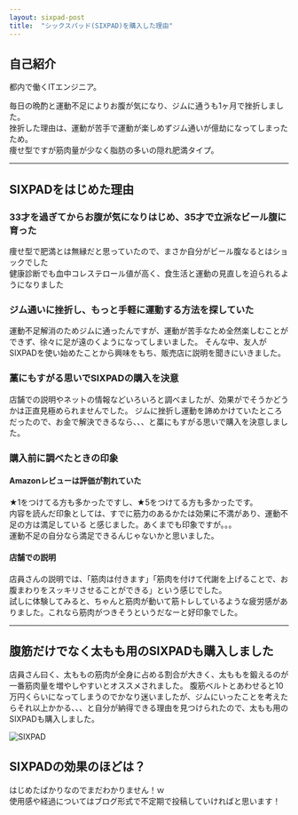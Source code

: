```yaml
---
layout: sixpad-post
title:  "シックスパッド(SIXPAD)を購入した理由"
---
```


## 自己紹介

都内で働くITエンジニア。

毎日の晩酌と運動不足によりお腹が気になり、ジムに通うも1ヶ月で挫折しました。  
挫折した理由は、運動が苦手で運動が楽しめずジム通いが億劫になってしまったため。  
痩せ型ですが筋肉量が少なく脂肪の多いの隠れ肥満タイプ。  

---

## SIXPADをはじめた理由
### 33才を過ぎてからお腹が気になりはじめ、35才で立派なビール腹に育った
 痩せ型で肥満とは無縁だと思っていたので、まさか自分がビール腹なるとはショックでした  
 健康診断でも血中コレステロール値が高く、食生活と運動の見直しを迫られるようになりました

### ジム通いに挫折し、もっと手軽に運動する方法を探していた
 運動不足解消のためジムに通ったんですが、運動が苦手なため全然楽しむことができず、徐々に足が遠のくようになってしまいました。
 そんな中、友人がSIXPADを使い始めたことから興味をもち、販売店に説明を聞きにいきました。

### 藁にもすがる思いでSIXPADの購入を決意
 店舗での説明やネットの情報などいろいろと調べましたが、効果がでそうかどうかは正直見極められませんでした。
 ジムに挫折し運動を諦めかけていたところだったので、お金で解決できるなら、、、と藁にもすがる思いで購入を決意しました。  

### 購入前に調べたときの印象
#### Amazonレビューは評価が割れていた
  ★1をつけてる方も多かったですし、★5をつけてる方も多かったです。  
  内容を読んだ印象としては、すでに筋力のあるかたは効果に不満があり、運動不足の方は満足している と感じました。あくまでも印象ですが。。。  
  運動不足の自分なら満足できるんじゃないかと思いました。

#### 店舗での説明
  店員さんの説明では、「筋肉は付きます」「筋肉を付けて代謝を上げることで、お腹まわりをスッキリさせることができる」という感じでした。  
  試しに体験してみると、ちゃんと筋肉が動いて筋トレしているような疲労感がありました。これなら筋肉がつきそうというだなーと好印象でした。

---

## 腹筋だけでなく太もも用のSIXPADも購入しました
店員さん曰く、太ももの筋肉が全身に占める割合が大きく、太ももを鍛えるのが一番筋肉量を増やしやすいとオススメされました。
腹筋ベルトとあわせると10万円くらいになってしまうのでかなり迷いましたが、ジムにいったことを考えたらそれ以上かかる、、、と自分が納得できる理由を見つけられたので、太もも用のSIXPADも購入しました。  

![SIXPAD]({{site.baseurl}}/sixpad/img/20180522.jpg)


## SIXPADの効果のほどは？
はじめたばかりなのでまだわかりません！ｗ  
使用感や経過についてはブログ形式で不定期で投稿していければと思います！  


